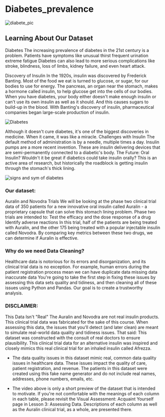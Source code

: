 # Diabetes_prevalence


![diabete_pic](https://user-images.githubusercontent.com/56441231/187775769-030a78c0-85d5-4036-96e5-fb22f39fca95.png)
## Learning About Our Dataset   

Diabetes The increasing prevalence of diabetes in the 21st century is a problem. Patients have symptoms like  unusual thirst frequent urination extreme fatigue Diabetes can also lead to more serious complications like stroke, blindness, loss of limbs, kidney failure, and even heart attack.  

Discovery of Insulin In the 1920s, insulin was discovered by Frederick Banting. Most of the food we eat is turned to glucose, or sugar, for our bodies to use for energy. The pancreas, an organ near the stomach, makes a hormone called insulin, to help glucose get into the cells of our bodies. When you have diabetes, your body either doesn't make enough insulin or can't use its own insulin as well as it should. And this causes sugars to build-up in the blood.  With Banting's discovery of insulin, pharmaceutical companies began large-scale production of insulin. 

![Diabetes](https://user-images.githubusercontent.com/56441231/187775214-1cb59170-a970-437c-9b9b-9a05393d9ac3.png) 

Although it doesn't cure diabetes, it's one of the biggest discoveries in medicine. When it came, it was like a miracle.  Challenges with Insulin The default method of administration is by a needle, multiple times a day. Insulin pumps are a more recent invention. These are insulin delivering devices that are semi-permanently connected to a diabetic's body.  The Future: Oral Insulin? Wouldn't it be great if diabetics could take insulin orally? This is an active area of research, but historically the roadblock is getting insulin through the stomach's thick lining.  

![signs and sym of diabetes](https://user-images.githubusercontent.com/56441231/187776825-e77fbc04-6913-4dd9-ad10-112c5fef7f1b.png)

### Our dataset: 
Auralin and Novodra Trials We will be looking at the phase two clinical trial data of 350 patients for a new innovative oral insulin called Auralin - a proprietary capsule that can solve this stomach lining problem.  Phase two trials are intended to:  Test the efficacy and the dose response of a drug Identify adverse reactions In this trial, half of the patients are being treated with Auralin, and the other 175 being treated with a popular injectable insulin called Novodra. By comparing key metrics between these two drugs, we can determine if Auralin is effective.  

### Why do we need Data Cleaning? 
Healthcare data is notorious for its errors and disorganization, and its clinical trial data is no exception. For example, human errors during the patient registration process mean we can have  duplicate data missing data inaccurate data You're going to take the first step in fixing these issues by assessing this data sets quality and tidiness, and then cleaning all of these issues using Python and Pandas. Our goal is to create a trustworthy analysis.  

### DISCLAIMER: 
This Data Isn't "Real" The Auralin and Novodra are not real insulin products. This clinical trial data was fabricated for the sake of this course. When assessing this data, the issues that you'll detect (and later clean) are meant to simulate real-world data quality and tidiness issues.  That said:  This dataset was constructed with the consult of real doctors to ensure plausibility. This clinical trial data for an alternative insulin was inspired and closely mimics this real clinical trial for an inhaled insulin called Afrezza. 

- The data quality issues in this dataset mimic real, common data quality issues in healthcare data. These issues impact the quality of care, patient registration, and revenue. The patients in this dataset were created using this fake name generator and do not include real names, addresses, phone numbers, emails, etc. 

- The video above is only a short preview of the dataset that is intended to motivate. If you're not comfortable with the meanings of each column in each table, please revisit the Visual Assessment: Acquaint Yourself page in Lesson 3: Assessing Data. Descriptions of each column as well as the Auralin clinical trial, as a whole, are presented there.
